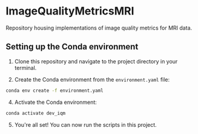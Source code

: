 # ImageQualityMetricsMRI
Repository housing implementations of image quality metrics for MRI data.


## Setting up the Conda environment

1. Clone this repository and navigate to the project directory in your terminal.

3. Create the Conda environment from the `environment.yaml` file:

```bash
conda env create -f environment.yaml
```

4. Activate the Conda environment:

```bash
conda activate dev_iqm
```

5. You're all set! You can now run the scripts in this project.

